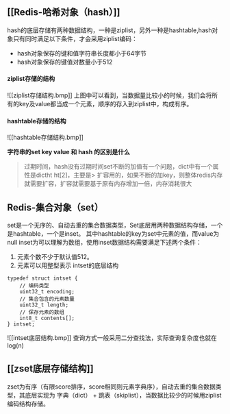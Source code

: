 ## [[Redis-哈希对象（hash）]]
hash的底层存储有两种数据结构，一种是ziplist，另外一种是hashtable,hash对象只有同时满足以下条件，才会采用ziplist编码：

- hash对象保存的键和值字符串长度都小于64字节
- hash对象保存的键值对数量小于512
#### ziplist存储的结构
![[ziplist存储结构.bmp]]
上图中可以看到，当数据量比较小的时候，我们会将所有的key及value都当成一个元素，顺序的存入到ziplist中，构成有序。
#### hashtable存储的结构 
![[hashtable存储结构.bmp]]




**字符串的set key value 和 hash 的区别是什么**

>过期时间，hash没有过期时间set不断的加值有一个问题，dict中有一个属性是dictht ht[2]，主要是> 扩容用的，如果不断的加key，则整体redis内存就需要扩容，扩容就需要基于原有内存增加一倍，内存消耗很大

## Redis-集合对象（set）
set是一个无序的、自动去重的集合数据类型，Set底层用两种数据结构存储，一个是hashtable，一个是inset。
其中hashtable的key为set中元素的值，而value为null
inset为可以理解为数组，使用inset数据结构需要满足下述两个条件：

1. 元素个数不少于默认值512。
2. 元素可以用整型表示
intset的底层结构
```
typedef struct intset {        
	// 编码类型    
	uint32_t encoding;    
	// 集合包含的元素数量    
	uint32_t length;    
	// 保存元素的数组    
	int8_t contents[];
} intset;
```
![[intset底层结构.bmp]]
查询方式一般采用二分查找法，实际查询复杂度也就在log(n)
## [[zset底层存储结构]]
zset为有序（有限score排序，score相同则元素字典序），自动去重的集合数据类型，其底层实现为 字典（dict） + 跳表（skiplist），当数据比较少的时候用ziplist编码结构存储。
